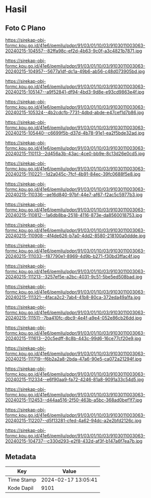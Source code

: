 # Hasil

## Foto C Plano

https://sirekap-obj-formc.kpu.go.id/41e6/pemilu/pdpr/91/03/01/10/03/9103011003063-20240215-104557--82ffa98c-ef2d-4b63-9c0f-a3c4821b7871.jpg

https://sirekap-obj-formc.kpu.go.id/41e6/pemilu/pdpr/91/03/01/10/03/9103011003063-20240215-104957--5677a1df-dc1a-49b6-ab56-c48d073905bd.jpg

https://sirekap-obj-formc.kpu.go.id/41e6/pemilu/pdpr/91/03/01/10/03/9103011003063-20240215-105147--a9f52841-df94-4bd3-9d8e-e93cd9863e4f.jpg

https://sirekap-obj-formc.kpu.go.id/41e6/pemilu/pdpr/91/03/01/10/03/9103011003063-20240215-105324--4b2cdcfb-7731-4dbd-abde-e47cef1d7b86.jpg

https://sirekap-obj-formc.kpu.go.id/41e6/pemilu/pdpr/91/03/01/10/03/9103011003063-20240215-105440--c6699f5b-d37d-4b78-91e1-ea2f5bde32ad.jpg

https://sirekap-obj-formc.kpu.go.id/41e6/pemilu/pdpr/91/03/01/10/03/9103011003063-20240215-110113--2d456a3b-43ac-4ce0-bb9e-8c13d26e0cd5.jpg

https://sirekap-obj-formc.kpu.go.id/41e6/pemilu/pdpr/91/03/01/10/03/9103011003063-20240215-110221--1d2a045c-7fcf-4b91-84ec-39fc0688f5e8.jpg

https://sirekap-obj-formc.kpu.go.id/41e6/pemilu/pdpr/91/03/01/10/03/9103011003063-20240215-110336--ae16d840-97bf-44e7-af67-f2ac5c5977b3.jpg

https://sirekap-obj-formc.kpu.go.id/41e6/pemilu/pdpr/91/03/01/10/03/9103011003063-20240215-110812--1a6db8ba-2518-4116-873e-da8560018753.jpg

https://sirekap-obj-formc.kpu.go.id/41e6/pemilu/pdpr/91/03/01/10/03/9103011003063-20240215-110908--4f4de626-b7a0-4dd2-8580-218100a0ddde.jpg

https://sirekap-obj-formc.kpu.go.id/41e6/pemilu/pdpr/91/03/01/10/03/9103011003063-20240215-111033--f87790e1-8969-4d9b-b271-f30bd3ffac4f.jpg

https://sirekap-obj-formc.kpu.go.id/41e6/pemilu/pdpr/91/03/01/10/03/9103011003063-20240215-111213--3257ef5e-a2bc-4031-9c51-5be5ed508bad.jpg

https://sirekap-obj-formc.kpu.go.id/41e6/pemilu/pdpr/91/03/01/10/03/9103011003063-20240215-111321--4faca2c2-7ab4-41b8-80ca-372eda49a1fa.jpg

https://sirekap-obj-formc.kpu.go.id/41e6/pemilu/pdpr/91/03/01/10/03/9103011003063-20240215-111511--7ba410fc-dbc9-4e4f-a9e4-052e86cb26dd.jpg

https://sirekap-obj-formc.kpu.go.id/41e6/pemilu/pdpr/91/03/01/10/03/9103011003063-20240215-111613--20c5edff-8c8b-443c-99d6-16ce77cf20e9.jpg

https://sirekap-obj-formc.kpu.go.id/41e6/pemilu/pdpr/91/03/01/10/03/9103011003063-20240215-111719--f6b2a2a8-2bda-47a6-90e5-ca072a21294f.jpg

https://sirekap-obj-formc.kpu.go.id/41e6/pemilu/pdpr/91/03/01/10/03/9103011003063-20240215-112334--e6f90aa9-fa72-4246-81a8-9091a33c54d5.jpg

https://sirekap-obj-formc.kpu.go.id/41e6/pemilu/pdpr/91/03/01/10/03/9103011003063-20240215-112453--d44aa516-2f50-463b-a5bc-368ad0bef1f7.jpg

https://sirekap-obj-formc.kpu.go.id/41e6/pemilu/pdpr/91/03/01/10/03/9103011003063-20240215-112207--d5f13281-cfed-4a62-94dc-a2e2bfd2126c.jpg

https://sirekap-obj-formc.kpu.go.id/41e6/pemilu/pdpr/91/03/01/10/03/9103011003063-20240215-104737--c330d293-e2f8-432d-af3f-b147a6f7ea7b.jpg


## Metadata

| Key        | Value               |
| ---------- | ------------------- |
| Time Stamp | 2024-02-17 13:05:41 |
| Kode Dapil | 9101                |



